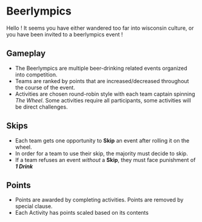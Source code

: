 # Beerlympics
Hello ! It seems you have either wandered too far into wisconsin culture, or you have been invited to a beerlympics event !

## Gameplay
* The Beerlympics are multiple beer-drinking related events organized into competition.
* Teams are ranked by points that are increased/decreased throughout the course of the event.
* Activities are chosen round-robin style with each team captain spinning *The Wheel*. Some activities require all participants, some activities will be direct challenges. 


## Skips 
* Each team gets one opportunity to **Skip** an event after rolling it on the wheel.
* In order for a team to use their skip, the majority must decide to skip.
* If a team refuses an event *without* a **Skip**, they must face punishment of ***1 Drink***

## Points 
* Points are awarded by completing activities. Points are removed by special clause. 
* Each Activity has points scaled based on its contents

